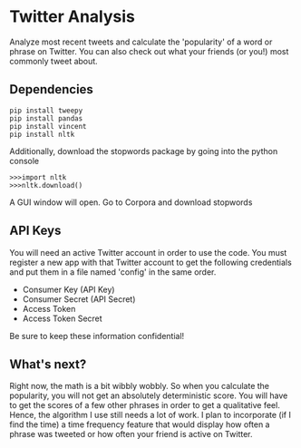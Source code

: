 # Twitter Analysis
Analyze most recent tweets and calculate the 'popularity' of a word or phrase on Twitter.
You can also check out what your friends (or you!) most commonly tweet about.

## Dependencies
```
pip install tweepy
pip install pandas
pip install vincent
pip install nltk
```
Additionally, download the stopwords package by going into the python console
```
>>>import nltk
>>>nltk.download()
```
A GUI window will open. Go to Corpora and download stopwords

## API Keys
You will need an active Twitter account in order to use the code. You must register a new app with that Twitter account to get the following credentials and put them in a file named 'config' in the same order.

+ Consumer Key (API Key)
+ Consumer Secret (API Secret)
+ Access Token
+ Access Token Secret

Be sure to keep these information confidential!

## What's next?
Right now, the math is a bit wibbly wobbly. So when you calculate the popularity, you will not get an absolutely deterministic score. You will have to get the scores of a few other phrases in order to get a qualitative feel. Hence, the algorithm I use still needs a lot of work.
I plan to incorporate (if I find the time) a time frequency feature that would display how often a phrase was tweeted or how often your friend is active on Twitter.
